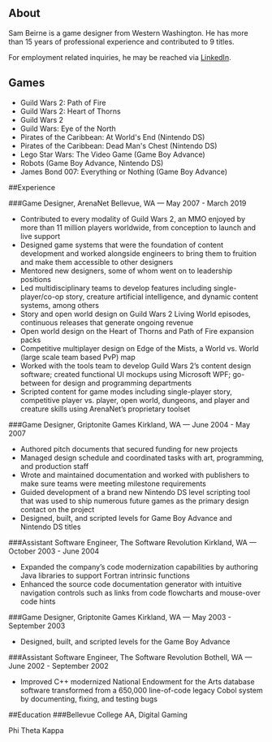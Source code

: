 ## About

Sam Beirne is a game designer from Western Washington. He has more than 15 years of professional experience and contributed to 9 titles.

For employment related inquiries, he may be reached via [LinkedIn](https://www.linkedin.com/in/sambeirne).

## Games

- Guild Wars 2: Path of Fire
- Guild Wars 2: Heart of Thorns
- Guild Wars 2
- Guild Wars: Eye of the North
- Pirates of the Caribbean: At World's End (Nintendo DS)
- Pirates of the Caribbean: Dead Man's Chest (Nintendo DS)
- Lego Star Wars: The Video Game (Game Boy Advance)
- Robots (Game Boy Advance, Nintendo DS)
- James Bond 007: Everything or Nothing (Game Boy Advance)

##Experience

###Game Designer, ArenaNet
Bellevue, WA — May 2007 - March 2019

- Contributed to every modality of Guild Wars 2, an MMO enjoyed by more than 11 million players worldwide, from conception to launch and live support
- Designed game systems that were the foundation of content development and worked alongside engineers to bring them to fruition and make them accessible to other designers
- Mentored new designers, some of whom went on to leadership positions
- Led multidisciplinary teams to develop features including single-player/co-op story, creature artificial intelligence, and dynamic content systems, among others
- Story and open world design on Guild Wars 2 Living World episodes, continuous releases that generate ongoing revenue
- Open world design on the Heart of Thorns and Path of Fire expansion packs
- Competitive multiplayer design on Edge of the Mists, a World vs. World (large scale team based PvP) map
- Worked with the tools team to develop Guild Wars 2’s content design software; created functional UI mockups using Microsoft WPF; go-between for design and programming departments
- Scripted content for game modes including single-player story, competitive player vs. player, open world, dungeons, and player and creature skills using ArenaNet’s proprietary toolset

###Game Designer, Griptonite Games
Kirkland, WA — June 2004 - May 2007

- Authored pitch documents that secured funding for new projects
- Managed design schedule and coordinated tasks with art, programming, and production staff
- Wrote and maintained documentation and worked with publishers to make sure teams were meeting milestone requirements
- Guided development of a brand new Nintendo DS level scripting tool that was used to ship numerous future games as the primary design contact on the project
- Designed, built, and scripted levels for Game Boy Advance and Nintendo DS titles

###Assistant Software Engineer, The Software Revolution
Kirkland, WA — October 2003 - June 2004

- Expanded the company’s code modernization capabilities by authoring Java libraries to support Fortran intrinsic functions
- Enhanced the source code documentation generator with intuitive navigation controls such as links from code flowcharts and mouse-over code hints

###Game Designer, Griptonite Games
Kirkland, WA — May 2003 - September 2003

- Designed, built, and scripted levels for the Game Boy Advance

###Assistant Software Engineer, The Software Revolution
Bothell, WA — June 2002 - September 2002

- Improved C++ modernized National Endowment for the Arts database software transformed from a 650,000 line-of-code legacy Cobol system by documenting, fixing, and testing bugs

##Education
###Bellevue College
AA, Digital Gaming

Phi Theta Kappa
